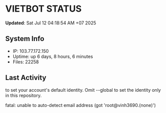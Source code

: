 # VIETBOT STATUS
**Updated**: Sat Jul 12 04:18:54 AM +07 2025

## System Info
- IP: 103.77.172.150
- Uptime: up 6 days, 8 hours, 6 minutes
- Files: 22258

## Last Activity

to set your account's default identity.
Omit --global to set the identity only in this repository.

fatal: unable to auto-detect email address (got 'root@vinh3690.(none)')
